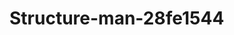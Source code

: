# Structure-man-28fe1544

<!DOCTYPE html>
<html>
<head>
	<title></title>
</head>
<body>

</body>
</html>